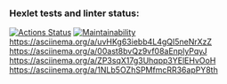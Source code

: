 ### Hexlet tests and linter status:
[![Actions Status](https://github.com/gailole/php-project-45/workflows/hexlet-check/badge.svg)](https://github.com/gailole/php-project-45/actions)
[![Maintainability](https://api.codeclimate.com/v1/badges/c96d9811e49ff6a4ceac/maintainability)](https://codeclimate.com/github/gailole/php-project-45/maintainability)
https://asciinema.org/a/uvHKg63iebb4L4gQI5neNrXzZ
https://asciinema.org/a/00ast8bvQz9vf08aEnplyPqyJ
https://asciinema.org/a/ZP3sqX17g3Uhqpp3YElEHvOoH
https://asciinema.org/a/1NLb5OZhSPMfmcRR36apPY8th
